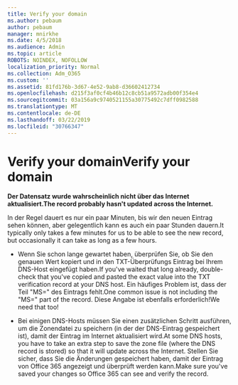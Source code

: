 ```yaml
---
title: Verify your domain
ms.author: pebaum
author: pebaum
manager: mnirkhe
ms.date: 4/5/2018
ms.audience: Admin
ms.topic: article
ROBOTS: NOINDEX, NOFOLLOW
localization_priority: Normal
ms.collection: Adm_O365
ms.custom: ''
ms.assetid: 81fd176b-3d67-4e52-9ab8-d36602412734
ms.openlocfilehash: d215f3af0cf4b46b12c8cb51a9572adb00f354e4
ms.sourcegitcommit: 03a156a9c9740521155a30775492c7dff0982588
ms.translationtype: MT
ms.contentlocale: de-DE
ms.lasthandoff: 03/22/2019
ms.locfileid: "30766347"
---
```

# <a name="verify-your-domain"></a><span data-ttu-id="b331f-102">Verify your domain</span><span class="sxs-lookup"><span data-stu-id="b331f-102">Verify your domain</span></span>

 <span data-ttu-id="b331f-103">**Der Datensatz wurde wahrscheinlich nicht über das Internet aktualisiert.**</span><span class="sxs-lookup"><span data-stu-id="b331f-103">**The record probably hasn't updated across the Internet.**</span></span>
  
<span data-ttu-id="b331f-104">In der Regel dauert es nur ein paar Minuten, bis wir den neuen Eintrag sehen können, aber gelegentlich kann es auch ein paar Stunden dauern.</span><span class="sxs-lookup"><span data-stu-id="b331f-104">It typically only takes a few minutes for us to be able to see the new record, but occasionally it can take as long as a few hours.</span></span> 
  
- <span data-ttu-id="b331f-105">Wenn Sie schon lange gewartet haben, überprüfen Sie, ob Sie den genauen Wert kopiert und in den TXT-Überprüfungs Eintrag bei Ihrem DNS-Host eingefügt haben.</span><span class="sxs-lookup"><span data-stu-id="b331f-105">If you've waited that long already, double-check that you've copied and pasted the exact value into the TXT verification record at your DNS host.</span></span> <span data-ttu-id="b331f-106">Ein häufiges Problem ist, dass der Teil "MS=" des Eintrags fehlt.</span><span class="sxs-lookup"><span data-stu-id="b331f-106">One common issue is not including the "MS=" part of the record.</span></span> <span data-ttu-id="b331f-107">Diese Angabe ist ebenfalls erforderlich!</span><span class="sxs-lookup"><span data-stu-id="b331f-107">We need that too!</span></span>
    
- <span data-ttu-id="b331f-108">Bei einigen DNS-Hosts müssen Sie einen zusätzlichen Schritt ausführen, um die Zonendatei zu speichern (in der der DNS-Eintrag gespeichert ist), damit der Eintrag im Internet aktualisiert wird.</span><span class="sxs-lookup"><span data-stu-id="b331f-108">At some DNS hosts, you have to take an extra step to save the zone file (where the DNS record is stored) so that it will update across the Internet.</span></span> <span data-ttu-id="b331f-109">Stellen Sie sicher, dass Sie die Änderungen gespeichert haben, damit der Eintrag von Office 365 angezeigt und überprüft werden kann.</span><span class="sxs-lookup"><span data-stu-id="b331f-109">Make sure you've saved your changes so Office 365 can see and verify the record.</span></span>
    

